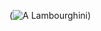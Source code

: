 (![A Lambourghini](https://www.google.co.uk/url?sa=i&rct=j&q=&esrc=s&source=images&cd=&cad=rja&uact=8&ved=2ahUKEwjVgZ702tPdAhVLZ8AKHXJ7CqQQjRx6BAgBEAU&url=https%3A%2F%2Fwww.classicdriver.com%2Fen%2Farticle%2Fcars%2Flamborghini-countach-stole-show&psig=AOvVaw2bgGeIJfOuiWbNCfD2so7R&ust=1537880892997968))
